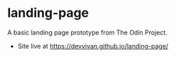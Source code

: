 # landing-page

A basic landing page prototype from The Odin Project. 

- Site live at https://devvivan.github.io/landing-page/
